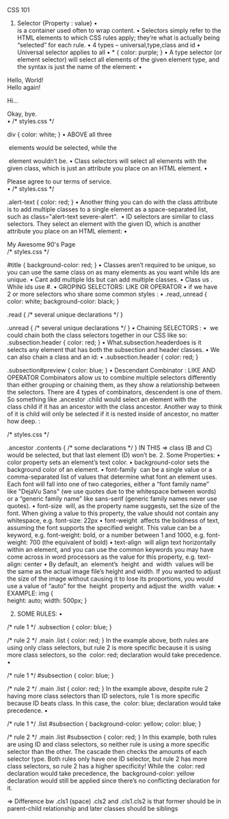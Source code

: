 CSS 101

1. Selector {Property : value}
    • <div> is a container used often to wrap content.
    • Selectors simply refer to the HTML elements to which CSS rules apply; they’re what is actually being “selected” for each rule.
    • 4 types – universal,type,class and id
    • Universal selector applies to all
    • * {
  color: purple;
}
    • A type selector (or element selector) will select all elements of the given element type, and the syntax is just the name of the element:
    • <!-- index.html -->

<div>Hello, World!</div>
<div>Hello again!</div>
<p>Hi...</p>
<div>Okay, bye.</div>
    • /* styles.css */

div {
  color: white;
}
    • ABOVE all three <div> elements would be selected, while the <p> element wouldn’t be.
    • Class selectors will select all elements with the given class, which is just an attribute you place on an HTML element.
    • <!-- index.html -->

<div class="alert-text">
  Please agree to our terms of service.
</div>
    • /* styles.css */

.alert-text {
  color: red;
}
    • Another thing you can do with the class attribute is to add multiple classes to a single element as a space-separated list, such as class="alert-text severe-alert". 
    • ID selectors are similar to class selectors. They select an element with the given ID, which is another attribute you place on an HTML element:
    • <!-- index.html -->

<div id="title">My Awesome 90's Page</div>
/* styles.css */

#title {
  background-color: red;
}
    • Classes aren’t required to be unique, so you can use the same class on as many elements as you want while Ids are unique.
    • Cant add multiple Ids but can add multiple classes.
    • Class us . While ids use #.
    • GROPING SELECTORS: LIKE OR OPERATOR
    •  if we have 2 or more selectors who share some common styles :
    • 
.read,.unread {
  color: white;
  background-color: black;
}

.read {
  /* several unique declarations */
}

.unread {
  /* several unique declarations */
}
    • Chaining SELECTORS : 
    •  we could chain both the class selectors together in our CSS like so:
.subsection.header {
  color: red;
}
    • What.subsection.headerdoes is it selects any element that has both the subsection and header classes.
    • We can also chain a class and an id:
    • 
.subsection.header { 
 color: red;
}

.subsection#preview {
  color: blue;
}
                • Descendant Combinator :  LIKE AND OPERATOR
Combinators allow us to combine multiple selectors differently than either grouping or chaining them, as they show a relationship between the selectors. There are 4 types of combinators, descendent is one of them.
So something like .ancestor .child would select an element with the class child if it has an ancestor with the class ancestor. 
Another way to think of it is child will only be selected if it is nested inside of ancestor, no matter how deep.
:
<!-- index.html -->

<div class="ancestor"> <!-- A -->
  <div class="contents"> <!-- B -->
    <div class="contents"> <!-- C -->
    </div>
  </div>
</div>

<div class="contents"></div> <!-- D -->
/* styles.css */

.ancestor .contents {
  /* some declarations */
}
IN THIS => class (B and C) would be selected, but that last element (D) won’t be.
2. Some Properties:
    • color property sets an element’s text color.
    • background-color sets the background color of an element.
    • font-family  can be a single value or a comma-separated list of values that determine what font an element uses. Each font will fall into one of two categories, either a “font family name” like "DejaVu Sans" (we use quotes due to the whitespace between words) or a “generic family name” like sans-serif (generic family names never use quotes).
    • font-size  will, as the property name suggests, set the size of the font. When giving a value to this property, the value should not contain any whitespace, e.g. font-size: 22px
    • font-weight  affects the boldness of text, assuming the font supports the specified weight. This value can be a keyword, e.g. font-weight: bold, or a number between 1 and 1000, e.g. font-weight: 700 (the equivalent of bold)
    • text-align  will align text horizontally within an element, and you can use the common keywords you may have come across in word processors as the value for this property, e.g. text-align: center
    • By default, an <img> element’s  height  and  width  values will be the same as the actual image file’s height and width. If you wanted to adjust the size of the image without causing it to lose its proportions, you would use a value of “auto” for the  height  property and adjust the  width  value:
    • EXAMPLE:
img {  
height: auto;
  width: 500px;
}


2. SOME RULES:
    • 

<div class="main">
  <div class="list subsection"></div>
</div>
/* rule 1 */
.subsection {
  color: blue;
}

/* rule 2 */
.main .list {
  color: red;
}
In the example above, both rules are using only class selectors, but rule 2 is more specific because it is using more class selectors, so the  color: red; declaration would take precedence.
    • 

<div class="main">
  <div class="list" id="subsection"></div>
</div>
/* rule 1 */
#subsection {
  color: blue;
}

/* rule 2 */
.main .list {
  color: red;
}
In the example above, despite rule 2 having more class selectors than ID selectors, rule 1 is more specific because ID beats class. In this case, the  color: blue; declaration would take precedence.
    • <!-- index.html -->

<div class="main">
  <div class="list">
    <div id="subsection"></div>
  </div>
</div>
/* rule 1 */
.list #subsection {
  background-color: yellow;
  color: blue;
}

/* rule 2 */
.main .list #subsection {
  color: red;
}
In this example, both rules are using ID and class selectors, so neither rule is using a more specific selector than the other. The cascade then checks the amounts of each selector type. Both rules only have one ID selector, but rule 2 has more class selectors, so rule 2 has a higher specificity!
While the  color: red  declaration would take precedence, the  background-color: yellow  declaration would still be applied since there’s no conflicting declaration for it.

=> Difference bw .cls1 (space) .cls2 and .cls1.cls2 is that former should be in parent-child relationship and later classes should be siblings

